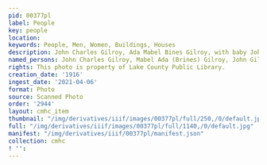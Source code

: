 ```yaml
---
pid: 00377pl
label: People
key: people
location: 
keywords: People, Men, Women, Buildings, Houses
description: John Charles Gilroy, Ada Mabel Bines Gilroy, with baby John Gilroy, 1916
named_persons: John Charles Gilroy, Mabel Ada (Brines) Gilroy, John Gilroy
rights: This photo is property of Lake County Public Library.
creation_date: '1916'
ingest_date: '2021-04-06'
format: Photo
source: Scanned Photo
order: '2944'
layout: cmhc_item
thumbnail: "/img/derivatives/iiif/images/00377pl/full/250,/0/default.jpg"
full: "/img/derivatives/iiif/images/00377pl/full/1140,/0/default.jpg"
manifest: "/img/derivatives/iiif/00377pl/manifest.json"
collection: cmhc
! '': 
---
```

